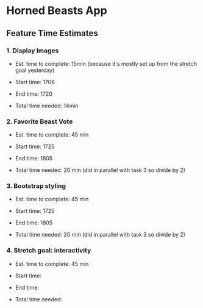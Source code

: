 # Horned Beasts App

## Feature Time Estimates

### 1. Display Images

- Est. time to complete: 15min (because it's mostly set up from the stretch goal yesterday)

- Start time: 1706

- End time: 1720

- Total time needed: 14min

### 2. Favorite Beast Vote

- Est. time to complete: 45 min

- Start time: 1725

- End time: 1805

- Total time needed: 20 min (did in parallel with task 3 so divide by 2)

### 3. Bootstrap styling

- Est. time to complete: 45 min

- Start time: 1725

- End time: 1805

- Total time needed: 20 min (did in parallel with task 3 so divide by 2)

### 4. Stretch goal: interactivity

- Est. time to complete: 45 min

- Start time:

- End time:

- Total time needed: